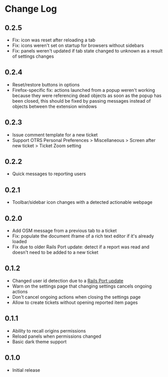 # Change Log

## 0.2.5

- Fix: icon was reset after reloading a tab
- Fix: icons weren't set on startup for browsers without sidebars
- Fix: panels weren't updated if tab state changed to unknown as a result of settings changes

## 0.2.4

- Reset/restore buttons in options
- Firefox-specific fix: actions launched from a popup weren't working because they were referencing dead objects as soon as the popup has been closed, this should be fixed by passing messages instead of objects between the extension windows

## 0.2.3

- Issue comment template for a new ticket
- Support OTRS Personal Preferences > Miscellaneous > Screen after new ticket > Ticket Zoom setting

## 0.2.2

- Quick messages to reporting users

## 0.2.1

- Toolbar/sidebar icon changes with a detected actionable webpage

## 0.2.0

- Add OSM message from a previous tab to a ticket
- Fix: populate the document iframe of a rich text editor if it's already loaded
- Fix due to older Rails Port update: detect if a report was read and doesn't need to be added to a new ticket

## 0.1.2

- Changed user id detection due to a [Rails Port update](https://github.com/openstreetmap/openstreetmap-website/commit/3719e8defbe019b153df79bf6996341d5774759d#diff-78ff736409d758722403cce31873ba803b3fb526d37398ca21caa557b54dfd95)
- Warn on the settings page that changing settings cancels ongoing actions
- Don't cancel ongoing actions when closing the settings page
- Allow to create tickets without opening reported item pages

## 0.1.1

- Ability to recall origins permissions
- Reload panels when permissions changed
- Basic dark theme support

## 0.1.0

- Initial release
